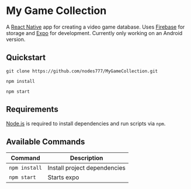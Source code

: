 # My Game Collection 

A [React Native](https://reactnative.dev/) app for creating a video game database. Uses [Firebase](https://firebase.google.com/) for storage and [Expo](https://expo.io/) for development. Currently only working on an Android version.


## Quickstart

`git clone https://github.com/nodes777/MyGameCollection.git`

`npm install`

`npm start`

## Requirements

[Node.js](https://nodejs.org) is required to install dependencies and run scripts via `npm`.

## Available Commands

| Command | Description |
|---------|-------------|
| `npm install` | Install project dependencies |
| `npm start` | Starts expo |
